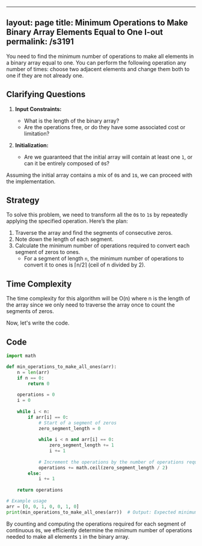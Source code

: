 
---
layout: page
title:  Minimum Operations to Make Binary Array Elements Equal to One I-out
permalink: /s3191
---

You need to find the minimum number of operations to make all elements in a binary array equal to one. You can perform the following operation any number of times: choose two adjacent elements and change them both to one if they are not already one.

## Clarifying Questions

1. **Input Constraints:**
   - What is the length of the binary array?
   - Are the operations free, or do they have some associated cost or limitation?
   
2. **Initialization:**
   - Are we guaranteed that the initial array will contain at least one `1`, or can it be entirely composed of `0`s?

Assuming the initial array contains a mix of `0`s and `1`s, we can proceed with the implementation.

## Strategy

To solve this problem, we need to transform all the `0`s to `1`s by repeatedly applying the specified operation. Here’s the plan:
1. Traverse the array and find the segments of consecutive zeros.
2. Note down the length of each segment.
3. Calculate the minimum number of operations required to convert each segment of zeros to ones.
   - For a segment of length `n`, the minimum number of operations to convert it to ones is ⌈n/2⌉ (ceil of n divided by 2).

## Time Complexity

The time complexity for this algorithm will be O(n) where n is the length of the array since we only need to traverse the array once to count the segments of zeros.

Now, let's write the code.

## Code

```python
import math

def min_operations_to_make_all_ones(arr):
    n = len(arr)
    if n == 0:
        return 0
    
    operations = 0
    i = 0
    
    while i < n:
        if arr[i] == 0:
            # Start of a segment of zeros
            zero_segment_length = 0
            
            while i < n and arr[i] == 0:
                zero_segment_length += 1
                i += 1
                
            # Increment the operations by the number of operations required to convert this segment
            operations += math.ceil(zero_segment_length / 2)
        else:
            i += 1
    
    return operations

# Example usage
arr = [0, 0, 1, 0, 0, 1, 0]
print(min_operations_to_make_all_ones(arr))  # Output: Expected minimum operations to make all elements 1
```

By counting and computing the operations required for each segment of continuous `0`s, we efficiently determine the minimum number of operations needed to make all elements `1` in the binary array.